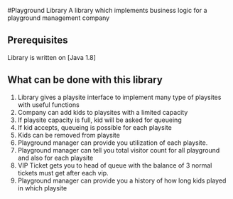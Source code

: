 #Playground Library
A library which implements business logic for a playground management company

## Prerequisites
Library is written on [Java 1.8]


## What can be done with this library

1. Library gives a playsite interface to implement many type of playsites with useful functions
2. Company can add kids to playsites with a limited capacity
3. If playsite capacity is full, kid will be asked for queueing
4. If kid accepts, queueing is possible for each playsite
5. Kids can be removed from playsite
6. Playground manager can provide you utilization of each playsite.
7. Playground manager can tell you total visitor count for all playground and also for each playsite
8. VIP Ticket gets you to head of queue with the balance of 3 normal tickets must get after each vip.
9. Playground manager can provide you a history of how long kids played in which playsite


  
